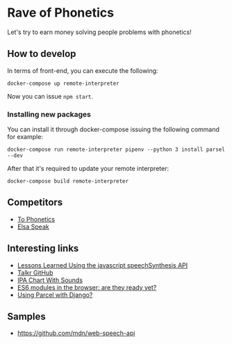 # Rave of Phonetics

Let's try to earn money solving people problems with phonetics!

## How to develop

In terms of front-end, you can execute the following:

    docker-compose up remote-interpreter

Now you can issue `npm start`.

### Installing new packages

You can install it through docker-compose issuing the following command for example:

    docker-compose run remote-interpreter pipenv --python 3 install parsel --dev

After that it's required to update your remote interpreter:

    docker-compose build remote-interpreter

## Competitors

- [To Phonetics](https://tophonetics.com/)
- [Elsa Speak](https://elsaspeak.com/en/)

## Interesting links

- [Lessons Learned Using the javascript speechSynthesis API](https://talkrapp.com/speechSynthesis.html)
- [Talkr GitHub](https://github.com/talkr-app)
- [IPA Chart With Sounds](https://www.internationalphoneticalphabet.org/ipa-sounds/ipa-chart-with-sounds/)
- [ES6 modules in the browser: are they ready yet?](https://medium.com/@david.gilbertson/es6-modules-in-the-browser-are-they-ready-yet-715ca2c94d09)
- [Using Parcel with Django?](https://www.reddit.com/r/django/comments/ggxk3h/using_parcel_with_django/)

## Samples

- https://github.com/mdn/web-speech-api
